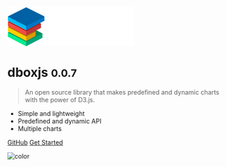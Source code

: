 ![logo](_media/logo.png)

# dboxjs <small>0.0.7</small>

> An open source library that makes predefined and dynamic charts with the power of D3.js.

- Simple and lightweight
- Predefined and dynamic API
- Multiple charts


[GitHub](https://github.com/dboxjs/core/)
[Get Started](#dboxjs)

<!-- background color -->
![color](#367B9F)